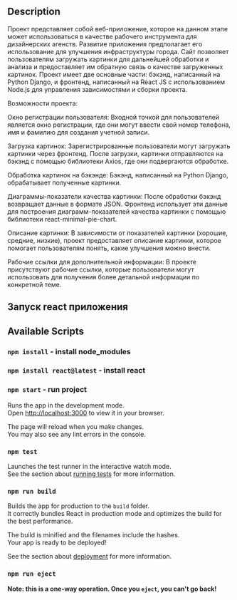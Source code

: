 ## Description
Проект представляет собой веб-приложение, которое на данном этапе может использоваться в качестве рабочего инструмента для дизайнерских агенств. Развитие приложения предполагает его использование для улучшения инфраструктуры города. Сайт позволяет пользователям загружать картинки для дальнейшей обработки и анализа и предоставляет им обратную связь о качестве загруженных картинок. Проект имеет две основные части: бэкэнд, написанный на Python Django, и фронтенд, написанный на React JS с использованием Node.js для управления зависимостями и сборки проекта.

Возможности проекта:

Окно регистрации пользователя: Входной точкой для пользователей является окно регистрации, где они могут ввести свой номер телефона, имя и фамилию для создания учетной записи.

Загрузка картинок: Зарегистрированные пользователи могут загружать картинки через фронтенд. После загрузки, картинки отправляются на бэкэнд с помощью библиотеки Axios, где они подвергаются обработке.

Обработка картинок на бэкэнде: Бэкэнд, написанный на Python Django, обрабатывает полученные картинки.

Диаграммы-показатели качества картинки: После обработки бэкэнд возвращает данные в формате JSON. Фронтенд использует эти данные для построения диаграмм-показателей качества картинки с помощью библиотеки react-minimal-pie-chart.

Описание картинки: В зависимости от показателей картинки (хорошие, средние, низкие), проект предоставляет описание картинки, которое помогает пользователям понять, какие улучшения можно внести.

Рабочие ссылки для дополнительной информации: В проекте присутствуют рабочие ссылки, которые пользователи могут использовать для получения более детальной информации по конкретной теме.


## Запуск react приложения

## Available Scripts

### `npm install` - install node_modules

### `npm install react@latest` - install react

### `npm start` - run project

Runs the app in the development mode.\
Open [http://localhost:3000](http://localhost:3000) to view it in your browser.

The page will reload when you make changes.\
You may also see any lint errors in the console.

### `npm test`

Launches the test runner in the interactive watch mode.\
See the section about [running tests](https://facebook.github.io/create-react-app/docs/running-tests) for more information.

### `npm run build`

Builds the app for production to the `build` folder.\
It correctly bundles React in production mode and optimizes the build for the best performance.

The build is minified and the filenames include the hashes.\
Your app is ready to be deployed!

See the section about [deployment](https://facebook.github.io/create-react-app/docs/deployment) for more information.

### `npm run eject`

**Note: this is a one-way operation. Once you `eject`, you can't go back!**

